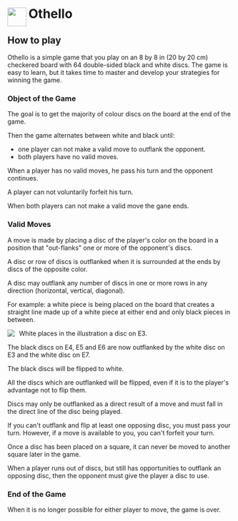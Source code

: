 
<h1>
	<img src="~/icon.svg" style="float: left; width: 42px; margin: 3px 5px 0 0;">
	Othello
</h1>

## How to play
Othello is a simple game that you play on an 8 by 8 in (20 by 20 cm) checkered board with 64 double-sided black and white discs. The game is easy to learn, but it takes time to master and develop your strategies for winning the game.

### Object of the Game
The goal is to get the majority of colour discs on the board at the end of the game.

Then the game alternates between white and black until:

* one player can not make a valid move to outflank the opponent.
* both players have no valid moves.

When a player has no valid moves, he pass his turn and the opponent continues.

A player can not voluntarily forfeit his turn.

When both players can not make a valid move the gane ends.

### Valid Moves
A move is made by placing a disc of the player's color on the board in a position that "out-flanks" one or more of the opponent's discs.


A disc or row of discs is outflanked when it is surrounded at the ends by discs of the opposite color.

A disc may outflank any number of discs in one or more rows in any direction (horizontal, vertical, diagonal).

For example: a white piece is being placed on the board that creates a straight line made up of a white piece at either end and only black pieces in between.

<img src="~/img/board-1.jpg" style="float: left; margin: 0 10px 10px 0;">
White places in the illustration a disc on E3.

The black discs on E4, E5 and E6 are now outflanked by the white disc on E3 and the white disc on E7.

The black discs will be flipped to white.


All the discs which are outflanked will be flipped, even if it is to the player's advantage not to flip them.

Discs may only be outflanked as a direct result of a move and must fall in the direct line of the disc being played.

If you can't outflank and flip at least one opposing disc, you must pass your turn. However, if a move is available to you, you can't forfeit your turn.

Once a disc has been placed on a square, it can never be moved to another square later in the game.

When a player runs out of discs, but still has opportunities to outflank an opposing disc, then the opponent must give the player a disc to use.

### End of the Game
When it is no longer possible for either player to move, the game is over.

